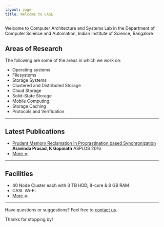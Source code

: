 ```yaml
---
layout: page
title: Welcome to CASL
---
```


<p class="message">
  Welcome to Computer Architecture and Systems Lab in the Department of Computer Science and Automation, Indian Institute of Science, Bangalore
</p>



## Areas of Research
The following are some of the areas in which we work on:

* Operating systems
* Filesystems
* Storage Systems
* Clustered and Distributed Storage
* Cloud Storage
* Solid-State Storage
* Mobile Computing
* Storage Caching
* Protocols and Verification

***

## Latest Publications
* [Prudent Memory Reclamation in Procrastination based Synchronization]()
<b>Aravinda Prasad, K Gopinath</b> ASPLOS 2016
* [More &#8608;](publications)

***

## Facilities

* 40 Node Cluster each with 3 TB HDD, 8-core & 8 GB RAM
* CASL Wi-Fi
* [More &#8608;](facilities)

***

Have questions or suggestions? Feel free to [contact us](contact).

Thanks for stopping by!
